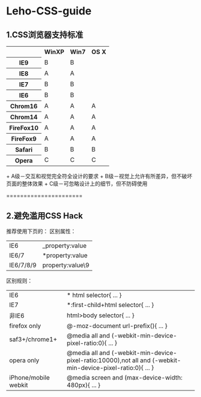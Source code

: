 Leho-CSS-guide
======================
## 1.CSS浏览器支持标准 ##
<table>
  <tr>
    <th></th>
    <th>WinXP</th>
    <th>Win7</th>
    <th>OS X</th>
  </tr>
  <tr>
    <th>IE9</th>
    <td>B</td>
    <td>B</td>
    <td></td>
  </tr>
  <tr>
    <th>IE8</th>
    <td>A</td>
    <td>A</td>
    <td></td>
  </tr>
  <tr>
    <th>IE7</th>
    <td>B</td>
    <td>B</td>
    <td></td>
  </tr>
  <tr>
    <th>IE6</th>
    <td>B</td>
    <td>B</td>
    <td></td>
  </tr>
  <tr>
    <th>Chrom16</th>
    <td>A</td>
    <td>A</td>
    <td>A</td>
  </tr>
  <tr>
    <th>Chrom14</th>
    <td>A</td>
    <td>A</td>
    <td>A</td>
  </tr>
  <tr>
    <th>FireFox10</th>
    <td>A</td>
    <td>A</td>
    <td>A</td>
  </tr>
  <tr>
    <th>FireFox9</th>
    <td>A</td>
    <td>A</td>
    <td>A</td>
  </tr>
  <tr>
    <th>Safari</th>
    <td>B</td>
    <td>B</td>
    <td>B</td>
  </tr>
  <tr>
    <th>Opera</th>
    <td>C</td>
    <td>C</td>
    <td>C</td>
  </tr>
</table>
+ A级－交互和视觉完全符全设计的要求</li>
+ B级－视觉上允许有所差异，但不破坏页面的整体效果</li>
+ C级－可忽略设计上的细节，但不防碍使用</li>

======================
## 2.避免滥用CSS Hack ##

推荐使用下页的：
区别属性：
<table>
  <tr>
    <td>IE6</td>
    <td>_property:value</td>
  </tr>
  <tr>
    <td>IE6/7</td>
    <td>*property:value</td>
  </tr>
  <tr>
    <td>IE6/7/8/9</td>
    <td>property:value\9</td>
  </tr>
</table>
区别规则：
<table>
  <tr>
    <td>IE6</td>
    <td>* html selector{ ... }</td>
  </tr>
  <tr>
    <td>IE7</td>
    <td>*:first-child+html selector{ ... }</td>
  </tr>
  <tr>
    <td>非IE6</td>
    <td>html>body selector{ ... }</td>
  </tr>
  <tr>
    <td>firefox only</td>
    <td>@-moz-document url-prefix(){ ... }</td>
  </tr>
  <tr>
    <td>saf3+/chrome1+</td>
    <td>@media all and (-webkit-min-device-pixel-ratio:0){ ... }</td>
  </tr>
  <tr>
    <td>opera only</td>
    <td>@media all and (-webkit-min-device-pixel-ratio:10000),not all and (-webkit-min-device-pixel-ratio:0){ ... }</td>
  </tr>
  <tr>
    <td>iPhone/mobile webkit</td>
    <td>@media screen and (max-device-width: 480px){ ... }</td>
  </tr>
</table>